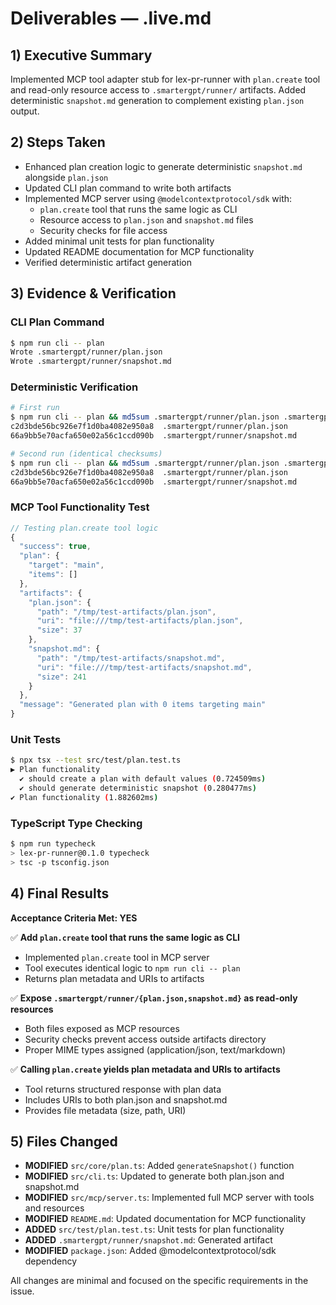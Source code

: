 # Deliverables — .live.md

## 1) Executive Summary
Implemented MCP tool adapter stub for lex-pr-runner with `plan.create` tool and read-only resource access to `.smartergpt/runner/` artifacts. Added deterministic `snapshot.md` generation to complement existing `plan.json` output.

## 2) Steps Taken
- Enhanced plan creation logic to generate deterministic `snapshot.md` alongside `plan.json`
- Updated CLI plan command to write both artifacts
- Implemented MCP server using `@modelcontextprotocol/sdk` with:
  - `plan.create` tool that runs the same logic as CLI
  - Resource access to `plan.json` and `snapshot.md` files
  - Security checks for file access
- Added minimal unit tests for plan functionality
- Updated README documentation for MCP functionality
- Verified deterministic artifact generation

## 3) Evidence & Verification

### CLI Plan Command
```bash
$ npm run cli -- plan
Wrote .smartergpt/runner/plan.json
Wrote .smartergpt/runner/snapshot.md
```

### Deterministic Verification
```bash
# First run
$ npm run cli -- plan && md5sum .smartergpt/runner/plan.json .smartergpt/runner/snapshot.md
c2d3bde56bc926e7f1d0ba4082e950a8  .smartergpt/runner/plan.json
66a9bb5e70acfa650e02a56c1ccd090b  .smartergpt/runner/snapshot.md

# Second run (identical checksums)
$ npm run cli -- plan && md5sum .smartergpt/runner/plan.json .smartergpt/runner/snapshot.md
c2d3bde56bc926e7f1d0ba4082e950a8  .smartergpt/runner/plan.json
66a9bb5e70acfa650e02a56c1ccd090b  .smartergpt/runner/snapshot.md
```

### MCP Tool Functionality Test
```javascript
// Testing plan.create tool logic
{
  "success": true,
  "plan": {
    "target": "main",
    "items": []
  },
  "artifacts": {
    "plan.json": {
      "path": "/tmp/test-artifacts/plan.json",
      "uri": "file:///tmp/test-artifacts/plan.json",
      "size": 37
    },
    "snapshot.md": {
      "path": "/tmp/test-artifacts/snapshot.md",
      "uri": "file:///tmp/test-artifacts/snapshot.md",
      "size": 241
    }
  },
  "message": "Generated plan with 0 items targeting main"
}
```

### Unit Tests
```bash
$ npx tsx --test src/test/plan.test.ts
▶ Plan functionality
  ✔ should create a plan with default values (0.724509ms)
  ✔ should generate deterministic snapshot (0.280477ms)
✔ Plan functionality (1.882602ms)
```

### TypeScript Type Checking
```bash
$ npm run typecheck
> lex-pr-runner@0.1.0 typecheck
> tsc -p tsconfig.json
```

## 4) Final Results
**Acceptance Criteria Met: YES**

✅ **Add `plan.create` tool that runs the same logic as CLI**
- Implemented `plan.create` tool in MCP server
- Tool executes identical logic to `npm run cli -- plan`
- Returns plan metadata and URIs to artifacts

✅ **Expose `.smartergpt/runner/{plan.json,snapshot.md}` as read-only resources**
- Both files exposed as MCP resources
- Security checks prevent access outside artifacts directory
- Proper MIME types assigned (application/json, text/markdown)

✅ **Calling `plan.create` yields plan metadata and URIs to artifacts**
- Tool returns structured response with plan data
- Includes URIs to both plan.json and snapshot.md
- Provides file metadata (size, path, URI)

## 5) Files Changed
- **MODIFIED** `src/core/plan.ts`: Added `generateSnapshot()` function
- **MODIFIED** `src/cli.ts`: Updated to generate both plan.json and snapshot.md
- **MODIFIED** `src/mcp/server.ts`: Implemented full MCP server with tools and resources
- **MODIFIED** `README.md`: Updated documentation for MCP functionality
- **ADDED** `src/test/plan.test.ts`: Unit tests for plan functionality
- **ADDED** `.smartergpt/runner/snapshot.md`: Generated artifact
- **MODIFIED** `package.json`: Added @modelcontextprotocol/sdk dependency

All changes are minimal and focused on the specific requirements in the issue.
